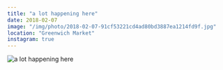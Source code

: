 ```yaml
---
title: "a lot happening here"
date: 2018-02-07
image: "/img/photo/2018-02-07-91cf53221cd4ad80bd3887ea1214fd9f.jpg"
location: "Greenwich Market"
instagram: true
---
```


![a lot happening here](/img/photo/2018-02-07-91cf53221cd4ad80bd3887ea1214fd9f.jpg)
